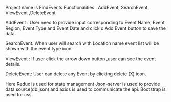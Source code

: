 Project name is FindEvents
Functionalities : AddEvent, SearchEvent, ViewEvent ,DeleteEvent

AddEvent : User need to provide input corresponding to  Event Name, Event Region, Event Type and Event Date and click o Add Event button to save the data. 


SearchEvent: When user will search with Location name event list will be shown with the event type icon. 


ViewEvent : If user click the arrow down button ,user can see the event details. 

DeleteEvent: User can delete any Event by clicking delete (X) icon. 

Here
 Redux is used for state management
 Json-server is used to provide data source(db.json) and axios is used to communicate the api.
Bootstrap is used for css.


